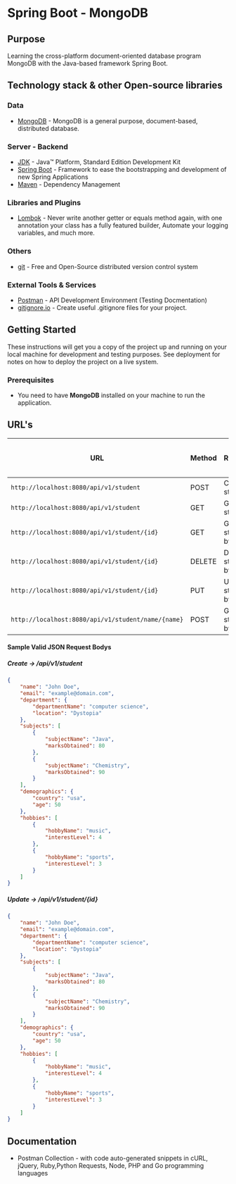 # Spring Boot - MongoDB

## Purpose

Learning the cross-platform document-oriented database program MongoDB with the Java-based framework Spring Boot.

## Technology stack & other Open-source libraries

### Data

* 	[MongoDB](https://www.mongodb.com/) - MongoDB is a general purpose, document-based, distributed database.

### Server - Backend

* 	[JDK](http://www.oracle.com/technetwork/java/javase/downloads/jdk8-downloads-2133151.html) - Java™ Platform, Standard Edition Development Kit
* 	[Spring Boot](https://spring.io/projects/spring-boot) - Framework to ease the bootstrapping and development of new Spring Applications
* 	[Maven](https://maven.apache.org/) - Dependency Management

###  Libraries and Plugins

* 	[Lombok](https://projectlombok.org/) - Never write another getter or equals method again, with one annotation your class has a fully featured builder, Automate your logging variables, and much more.

### Others 

* 	[git](https://git-scm.com/) - Free and Open-Source distributed version control system

### External Tools & Services

* 	[Postman](https://www.getpostman.com/) - API Development Environment (Testing Docmentation)
* 	[gitignore.io](https://www.toptal.com/developers/gitignore/api/java,eclipse,intellij) - Create useful .gitignore files for your project.

## Getting Started

These instructions will get you a copy of the project up and running on your local machine for development and testing purposes. See deployment for notes on how to deploy the project on a live system.

### Prerequisites

*	You need to have **MongoDB** installed on your machine to run the application.

## URL's

|                          URL                        | Method |    Remarks             | Sample Valid Request Body |
|-----------------------------------------------------|--------|------------------------|---------------------------|
|`http://localhost:8080/api/v1/student`               | POST   | Create student         | [JSON](#create)           |
|`http://localhost:8080/api/v1/student`               | GET    | Get all students       |                           |
|`http://localhost:8080/api/v1/student/{id}`          | GET    | Get student by id      |                           |
|`http://localhost:8080/api/v1/student/{id}`          | DELETE | Delete student by name |                           |
|`http://localhost:8080/api/v1/student/{id}`          | PUT    | Update student by id   | [JSON](#update)           |
|`http://localhost:8080/api/v1/student/name/{name}`   | POST   | Get student by name    |                           |


#### Sample Valid JSON Request Bodys

##### <a id="create">Create -> /api/v1/student</a>
```json
{
    "name": "John Doe",
    "email": "example@domain.com",
    "department": {
        "departmentName": "computer science",
        "location": "Dystopia"
    },
    "subjects": [
        {
            "subjectName": "Java",
            "marksObtained": 80
        },
        {
            "subjectName": "Chemistry",
            "marksObtained": 90
        }
    ],
    "demographics": {
        "country": "usa",
        "age": 50
    },
    "hobbies": [
        {
            "hobbyName": "music",
            "interestLevel": 4
        },
        {
            "hobbyName": "sports",
            "interestLevel": 3
        }
    ]
}
```

##### <a id="update">Update -> /api/v1/student/{id}</a>
```json
{
    "name": "John Doe",
    "email": "example@domain.com",
    "department": {
        "departmentName": "computer science",
        "location": "Dystopia"
    },
    "subjects": [
        {
            "subjectName": "Java",
            "marksObtained": 80
        },
        {
            "subjectName": "Chemistry",
            "marksObtained": 90
        }
    ],
    "demographics": {
        "country": "usa",
        "age": 50
    },
    "hobbies": [
        {
            "hobbyName": "music",
            "interestLevel": 4
        },
        {
            "hobbyName": "sports",
            "interestLevel": 3
        }
    ]
}
```

## Documentation

* 	Postman Collection - with code auto-generated snippets in cURL, jQuery, Ruby,Python Requests, Node, PHP and Go programming languages